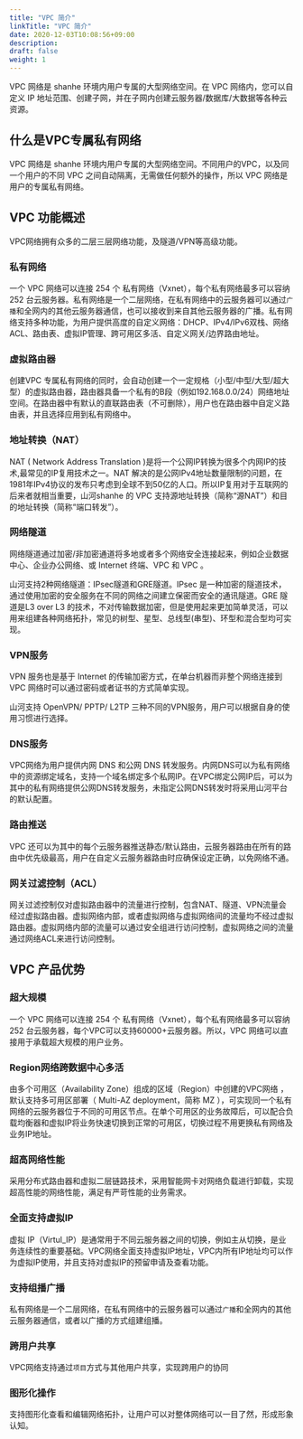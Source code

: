```yaml
---
title: "VPC 简介"
linkTitle: "VPC 简介"
date: 2020-12-03T10:08:56+09:00
description:
draft: false
weight: 1
---
```





VPC 网络是 shanhe 环境内用户专属的大型网络空间。在 VPC 网络内，您可以自定义 IP 地址范围、创建子网，并在子网内创建云服务器/数据库/大数据等各种云资源。


## 什么是VPC专属私有网络

VPC 网络是 shanhe 环境内用户专属的大型网络空间。不同用户的VPC，以及同一个用户的不同 VPC 之间自动隔离，无需做任何额外的操作，所以 VPC 网络是用户的专属私有网络。


## VPC 功能概述

VPC网络拥有众多的二层三层网络功能，及隧道/VPN等高级功能。

### 私有网络

一个 VPC 网络可以连接 254 个 私有网络（Vxnet），每个私有网络最多可以容纳 252 台云服务器。私有网络是一个二层网络，在私有网络中的云服务器可以通过`广播`和全网内的其他云服务器通信，也可以接收到来自其他云服务器的广播。私有网络支持多种功能，为用户提供高度的自定义网络：DHCP、IPv4/IPv6双栈、网络ACL、路由表、虚拟IP管理、跨可用区多活、自定义网关/边界路由地址。


### 虚拟路由器

创建VPC 专属私有网络的同时，会自动创建一个一定规格（小型/中型/大型/超大型）的虚拟路由器，路由器具备一个私有的B段（例如192.168.0.0/24）网络地址空间。在路由器中有默认的直联路由表（不可删除），用户也在路由器中自定义路由表，并且选择应用到私有网络中。

### 地址转换（NAT）

NAT ( Network Address Translation )是将一个公网IP转换为很多个内网IP的技术,最常见的IP复用技术之一。NAT 解决的是公网IPv4地址数量限制的问题，在1981年IPv4协议的发布只考虑到全球不到50亿的人口。所以IP复用对于互联网的后来者就相当重要，山河shanhe 的 VPC 支持源地址转换（简称“源NAT”）和目的地址转换（简称“端口转发”）。

### 网络隧道

网络隧道通过加密/非加密通道将多地或者多个网络安全连接起来，例如企业数据中心、企业办公网络、或 Internet 终端、VPC 和 VPC 。

山河支持2种网络隧道：IPsec隧道和GRE隧道。IPsec 是一种加密的隧道技术，通过使用加密的安全服务在不同的网络之间建立保密而安全的通讯隧道。GRE 隧道是L3 over L3 的技术，不对传输数据加密，但是使用起来更加简单灵活，可以用来组建各种网络拓扑，常见的树型、星型、总线型(串型)、环型和混合型均可实现。


### VPN服务

VPN 服务也是基于 Internet 的传输加密方式，在单台机器而非整个网络连接到 VPC 网络时可以通过密码或者证书的方式简单实现。

山河支持 OpenVPN/ PPTP/ L2TP 三种不同的VPN服务，用户可以根据自身的使用习惯进行选择。

### DNS服务

VPC网络为用户提供内网 DNS 和公网 DNS 转发服务。内网DNS可以为私有网络中的资源绑定域名，支持一个域名绑定多个私网IP。在VPC绑定公网IP后，可以为其中的私有网络提供公网DNS转发服务，未指定公网DNS转发时将采用山河平台的默认配置。

### 路由推送

VPC 还可以为其中的每个云服务器推送静态/默认路由，云服务器路由在所有的路由中优先级最高，用户在自定义云服务器路由时应确保设定正确，以免网络不通。

### 网关过滤控制（ACL）

网关过滤控制仅对虚拟路由器中的流量进行控制，包含NAT、隧道、VPN流量会经过虚拟路由器。虚拟网络内部，或者虚拟网络与虚拟网络间的流量均不经过虚拟路由器。虚拟网络内部的流量可以通过安全组进行访问控制，虚拟网络之间的流量通过网络ACL来进行访问控制。


## VPC 产品优势

### 超大规模

一个 VPC 网络可以连接 254 个 私有网络（Vxnet），每个私有网络最多可以容纳 252 台云服务器，每个VPC可以支持60000+云服务器。所以，VPC 网络可以直接用于承载超大规模的用户业务。

### Region网络跨数据中心多活

由多个可用区（Availability Zone）组成的区域（Region）中创建的VPC网络 ，默认支持多可用区部署（ Multi-AZ deployment，简称 MZ ），可实现同一个私有网络的云服务器位于不同的可用区节点。在单个可用区的业务故障后，可以配合负载均衡器和虚拟IP将业务快速切换到正常的可用区，切换过程不用更换私有网络及业务IP地址。

### 超高网络性能

采用分布式路由器和虚拟二层链路技术，采用智能网卡对网络负载进行卸载，实现超高性能的网络性能，满足有严苛性能的业务需求。

### 全面支持虚拟IP

虚拟 IP（Virtul_IP）是通常用于不同云服务器之间的切换，例如主从切换，是业务连续性的重要基础。VPC网络全面支持虚拟IP地址，VPC内所有IP地址均可以作为虚拟IP使用，并且支持对虚拟IP的预留申请及查看功能。

### 支持组播广播

私有网络是一个二层网络，在私有网络中的云服务器可以通过`广播`和全网内的其他云服务器通信，或者以广播的方式组建组播。

### 跨用户共享

VPC网络支持通过`项目`方式与其他用户共享，实现跨用户的协同

### 图形化操作

支持图形化查看和编辑网络拓扑，让用户可以对整体网络可以一目了然，形成形象认知。



